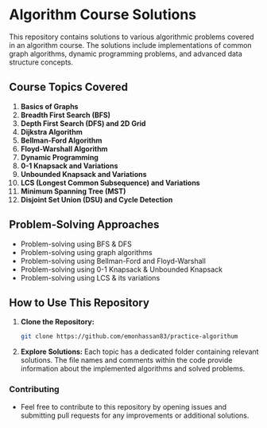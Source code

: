 # Algorithm Course Solutions

This repository contains solutions to various algorithmic problems covered in an algorithm course. The solutions include implementations of common graph algorithms, dynamic programming problems, and advanced data structure concepts.

## Course Topics Covered

1. **Basics of Graphs**
2. **Breadth First Search (BFS)**
3. **Depth First Search (DFS) and 2D Grid**
4. **Dijkstra Algorithm**
5. **Bellman-Ford Algorithm**
6. **Floyd-Warshall Algorithm**
7. **Dynamic Programming**
8. **0-1 Knapsack and Variations**
9. **Unbounded Knapsack and Variations**
10. **LCS (Longest Common Subsequence) and Variations**
11. **Minimum Spanning Tree (MST)**
12. **Disjoint Set Union (DSU) and Cycle Detection**

## Problem-Solving Approaches

- Problem-solving using BFS & DFS
- Problem-solving using graph algorithms
- Problem-solving using Bellman-Ford and Floyd-Warshall
- Problem-solving using 0-1 Knapsack & Unbounded Knapsack
- Problem-solving using LCS & its variations

## How to Use This Repository

1. **Clone the Repository:**

   ```bash
   git clone https://github.com/emonhassan83/practice-algorithum

2. **Explore Solutions:** Each topic has a dedicated folder containing relevant solutions. The file names and comments within the code provide information about the implemented algorithms and solved problems.


### Contributing
- Feel free to contribute to this repository by opening issues and submitting pull requests for any improvements or additional solutions.